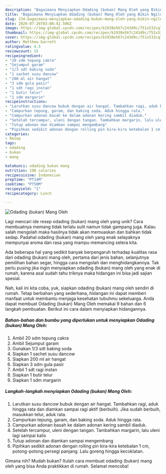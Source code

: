 ```yaml
---
description: "Bagaimana Menyiapkan Odading (bukan) Mang Oleh yang Bikin Ngiler"
title: "Bagaimana Menyiapkan Odading (bukan) Mang Oleh yang Bikin Ngiler"
slug: 134-bagaimana-menyiapkan-odading-bukan-mang-oleh-yang-bikin-ngiler
date: 2020-07-26T03:08:42.506Z
image: https://img-global.cpcdn.com/recipes/b1938e567c243d9c/751x532cq70/odading-bukan-mang-oleh-foto-resep-utama.jpg
thumbnail: https://img-global.cpcdn.com/recipes/b1938e567c243d9c/751x532cq70/odading-bukan-mang-oleh-foto-resep-utama.jpg
cover: https://img-global.cpcdn.com/recipes/b1938e567c243d9c/751x532cq70/odading-bukan-mang-oleh-foto-resep-utama.jpg
author: Matthew Garrett
ratingvalue: 4.5
reviewcount: 15
recipeingredient:
- "20 sdm tepung cakra"
- "Sejumput garam"
- "1/3 sdt baking soda"
- "1 sachet susu dancow"
- "200 ml air hangat"
- "3 sdm gula pasir"
- "1 sdt ragi instan"
- "1 butir telur"
- "1 sdm margarin"
recipeinstructions:
- "Larutkan susu dancow bubuk dengan air hangat. Tambahkan ragi, aduk hingga rata dan diamkan sampai ragi aktif (berbuih). Jika sudah berbuih, masukkan telur, aduk rata."
- "Campurkan tepung, garam, dan baking soda. Aduk hingga rata."
- "Campurkan adonan basah ke dalam adonan kering sambil diaduk."
- "Setelah tercampur, uleni dengan tangan. Tambahkan margarin, lalu uleni lagi sampai kalis"
- "Tutup adonan dan diamkan sampai mengembang"
- "Pipihkan sedikit adonan dengan rolling pin kira-kira ketebalan 1 cm, potong-potong persegi panjang. Lalu goreng hingga kecoklatan."
categories:
- Resep
tags:
- odading
- bukan
- mang

katakunci: odading bukan mang 
nutrition: 198 calories
recipecuisine: Indonesian
preptime: "PT14M"
cooktime: "PT50M"
recipeyield: "1"
recipecategory: Lunch

---
```



![Odading (bukan) Mang Oleh](https://img-global.cpcdn.com/recipes/b1938e567c243d9c/751x532cq70/odading-bukan-mang-oleh-foto-resep-utama.jpg)

Lagi mencari ide resep odading (bukan) mang oleh yang unik? Cara membuatnya memang tidak terlalu sulit namun tidak gampang juga. Kalau salah mengolah maka hasilnya tidak akan memuaskan dan bahkan tidak sedap. Padahal odading (bukan) mang oleh yang enak selayaknya mempunyai aroma dan rasa yang mampu memancing selera kita.

Ada beberapa hal yang sedikit banyak berpengaruh terhadap kualitas rasa dari odading (bukan) mang oleh, pertama dari jenis bahan, selanjutnya pemilihan bahan segar, hingga cara mengolah dan menghidangkannya. Tak perlu pusing jika ingin menyiapkan odading (bukan) mang oleh yang enak di rumah, karena asal sudah tahu triknya maka hidangan ini bisa jadi sajian spesial.




Nah, kali ini kita coba, yuk, siapkan odading (bukan) mang oleh sendiri di rumah. Tetap berbahan yang sederhana, hidangan ini dapat memberi manfaat untuk membantu menjaga kesehatan tubuhmu sekeluarga. Anda dapat membuat Odading (bukan) Mang Oleh memakai 9 bahan dan 6 langkah pembuatan. Berikut ini cara dalam menyiapkan hidangannya.

<!--inarticleads1-->

##### Bahan-bahan dan bumbu yang diperlukan untuk menyiapkan Odading (bukan) Mang Oleh:

1. Ambil 20 sdm tepung cakra
1. Ambil Sejumput garam
1. Gunakan 1/3 sdt baking soda
1. Siapkan 1 sachet susu dancow
1. Siapkan 200 ml air hangat
1. Siapkan 3 sdm gula pasir
1. Ambil 1 sdt ragi instan
1. Siapkan 1 butir telur
1. Siapkan 1 sdm margarin




<!--inarticleads2-->

##### Langkah-langkah menyiapkan Odading (bukan) Mang Oleh:

1. Larutkan susu dancow bubuk dengan air hangat. Tambahkan ragi, aduk hingga rata dan diamkan sampai ragi aktif (berbuih). Jika sudah berbuih, masukkan telur, aduk rata.
1. Campurkan tepung, garam, dan baking soda. Aduk hingga rata.
1. Campurkan adonan basah ke dalam adonan kering sambil diaduk.
1. Setelah tercampur, uleni dengan tangan. Tambahkan margarin, lalu uleni lagi sampai kalis
1. Tutup adonan dan diamkan sampai mengembang
1. Pipihkan sedikit adonan dengan rolling pin kira-kira ketebalan 1 cm, potong-potong persegi panjang. Lalu goreng hingga kecoklatan.




Gimana nih? Mudah bukan? Itulah cara membuat odading (bukan) mang oleh yang bisa Anda praktikkan di rumah. Selamat mencoba!
